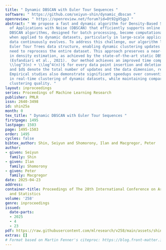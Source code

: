 ```yaml
---
title: " Dynamic DBSCAN with Euler Tour Sequences "
software: " https://github.com/seiyun-shin/dynamic_dbscan "
openreview: " https://openreview.net/forum?id=Ot92gX5gpJ "
abstract: " We propose a fast and dynamic algorithm for Density-Based Spatial Clustering
  of Applications with Noise (DBSCAN) that efficiently supports online updates. Traditional
  DBSCAN algorithms, designed for batch processing, become computationally expensive
  when applied to dynamic datasets, particularly in large-scale applications where
  data continuously evolves. To address this challenge, our algorithm leverages the
  Euler Tour Trees data structure, enabling dynamic clustering updates without the
  need to reprocess the entire dataset. This approach preserves a near-optimal accuracy
  in density estimation, as achieved by the state-of-the-art static DBSCAN method
  (Esfandiari et al., 2021).  Our method achieves an improved time complexity of $O(d
  \\log^3(n) + \\log^4(n))$ for every data point insertion and deletion, where $n$
  and $d$ denote the total number of updates and the data dimension, respectively.
  Empirical studies also demonstrate significant speedups over conventional DBSCANs
  in real-time clustering of dynamic datasets, while maintaining comparable or superior
  clustering quality. "
layout: inproceedings
series: Proceedings of Machine Learning Research
publisher: PMLR
issn: 2640-3498
id: shin25a
month: 0
tex_title: " Dynamic DBSCAN with Euler Tour Sequences "
firstpage: 1495
lastpage: 1503
page: 1495-1503
order: 1495
cycles: false
bibtex_author: Shin, Seiyun and Shomorony, Ilan and Macgregor, Peter
author:
- given: Seiyun
  family: Shin
- given: Ilan
  family: Shomorony
- given: Peter
  family: Macgregor
date: 2025-04-23
address:
container-title: Proceedings of The 28th International Conference on Artificial Intelligence
  and Statistics
volume: '258'
genre: inproceedings
issued:
  date-parts:
  - 2025
  - 4
  - 23
pdf: https://raw.githubusercontent.com/mlresearch/v258/main/assets/shin25a/shin25a.pdf
extras: []
# Format based on Martin Fenner's citeproc: https://blog.front-matter.io/posts/citeproc-yaml-for-bibliographies/
---
```

